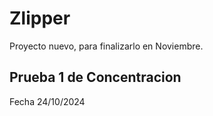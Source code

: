 # Zlipper
Proyecto nuevo, para finalizarlo en Noviembre.

## Prueba 1 de Concentracion
Fecha 24/10/2024

